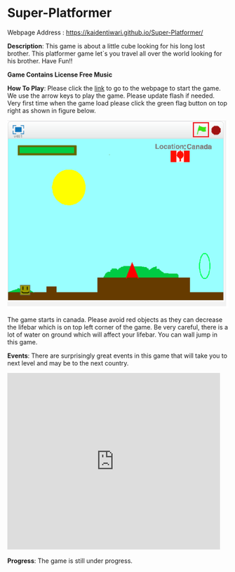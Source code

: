 # Super-Platformer

Webpage Address : https://kaidentiwari.github.io/Super-Platformer/

**Description**: This game is about a little cube looking for his long lost brother. This platformer game let`s you travel all over the world looking for his brother. Have Fun!!

**Game Contains License Free Music**

**How To Play**: Please click the [link](https://kaidentiwari.github.io/Super-Platformer/) to go to the webpage to start the game. We use the arrow keys to play the game. Please update flash if needed. Very first time when the game load please click the green flag button on top right as shown in figure below.

![alt text](https://github.com/kaidentiwari/Super-Platformer/blob/master/start_game_image.PNG?raw=true)

The game starts in canada. Please avoid red objects as they can decrease the lifebar which is on top left corner of the game. Be very careful, there is a lot of water on ground which will affect your lifebar. You can wall jump in this game. 

**Events**: There are surprisingly great events in this game that will take you to next level and may be to the next country.

<iframe allowtransparency="true" width="485" height="402" src="https://scratch.mit.edu/projects/embed/245187966/?autostart=true" frameborder="0" allowfullscreen="true"></iframe>

**Progress**: The game is still under progress. 


